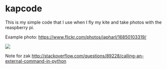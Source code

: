 # kapcode

This is my simple code that I use when I fly my kite and take photos with the reaspberry pi.

Example photo: https://www.flickr.com/photos/japharl/16850103319/ 

<a href="https://codeclimate.com/github/japharl/kapcode"><img src="https://codeclimate.com/github/japharl/kapcode/badges/gpa.svg" /></a>

Note for zak  http://stackoverflow.com/questions/89228/calling-an-external-command-in-python

